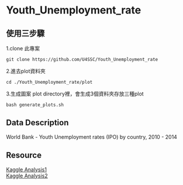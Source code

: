 # Youth_Unemployment_rate
## 使用三步驟
1.clone 此專案
```
git clone https://github.com/U4SSC/Youth_Unemployment_rate
```
2.進去plot資料夾
```
cd ./Youth_Unemployment_rate/plot
```
3.生成圖案 plot directory裡，會生成3個資料夾存放三種plot
```
bash generate_plots.sh
```
## Data Description
World Bank - Youth Unemployment rates (IPO) by country, 2010 - 2014
## Resource
[Kaggle Analysis1](https://www.kaggle.com/code/lgodlike/generation-unemployed-interactive-plotly-visuals/edit) </br>
[Kaggle Analysis2](https://www.kaggle.com/code/lgodlike/analysis-of-unemployment-data/edit) </br>
